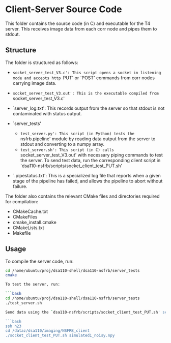 # Client-Server Source Code

This folder contains the source code (in C) and executable for the T4 server. This receives image data from each corr node and pipes them to stdout.

## Structure

The folder is structured as follows:

- `socket_server_test_V3.c': This script opens a socket in listening mode and accepts http `PUT' or `POST' commands from corr nodes carrying image data.

- `socket_server_test_V3.out': This is the executable compiled from `socket_server_test_V3.c'

- `server_log.txt': This records output from the server so that stdout is not contaminated with status output.

- `server_tests'
    - `test_server.py': This script (in Python) tests the `nsfrb.pipeline' module by reading data output from the server to stdout and converting to a numpy array.
    - `test_server.sh': This script (in C) calls `socket_server_test_V3.out' with necessary piping commands to test the server. To send test data, run the corresponding client script in `dsa110-nsfrb/scripts/socket_client_test_PUT.sh'

- `.pipestatus.txt': This is a specialized log file that reports when a given stage of the pipeline has failed, and allows the pipeline to abort without failure.

The folder also contains the relevant CMake files and directories required for compilation:

- CMakeCache.txt  
- CMakeFiles  
- cmake_install.cmake  
- CMakeLists.txt  
- Makefile

## Usage

To compile the server code, run:

```bash
cd /home/ubuntu/proj/dsa110-shell/dsa110-nsfrb/server_tests
cmake

To test the server, run:

```bash
cd /home/ubuntu/proj/dsa110-shell/dsa110-nsfrb/server_tests
./test_server.sh

Send data using the `dsa110-nsfrb/scripts/socket_client_test_PUT.sh' script from another corr node. A copy of the script is available on h23 with test data, and can be accessed and run as followed:

```bash
ssh h23
cd /dataz/dsa110/imaging/NSFRB_client
./socket_client_test_PUT.sh simulated1_noisy.npy




